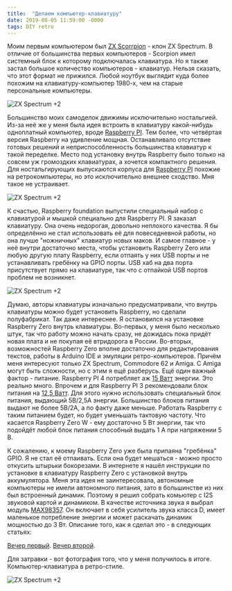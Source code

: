 ```yaml
---
title:  "Делаем компьютер-клавиатуру"
date: 2019-08-05 11:59:00 -0000
tags: DIY retro
---
```


Моим первым компьютером был [ZX Scorrpion](https://ru.wikipedia.org/wiki/Scorpion_(%D0%BA%D0%BE%D0%BC%D0%BF%D1%8C%D1%8E%D1%82%D0%B5%D1%80)) - клон ZX Spectrum. В отличие от большинства первых компьютеров - Scorpion имел системный блок к которому подключалась клавиатура. Но я также застал большое количество компьютеров - клавиатур. Нельзя сказать, что этот формат не прижился. Любой ноутбук выглядит куда более похожим на клавиатуру-компьютер 1980-х, чем на старые персональные компьютеры.

![ZX Spectrum +2](http://2nature.me/files/zx-spectrum-plus.jpg)

Большинство моих самоделок движимы исключительно ностальгией. Из-за неё же у меня была идея встроить в клавиатуру какой-нибудь одноплатный компьютер, вроде [Raspberry PI](https://www.raspberrypi.org/). Тем более, что четвёртая версия Raspberry на удивление мощная. Останавливало отсутствие готовых решений и неприспособленность большинства клавиатур к такой переделке. Место под установку внутрь Raspberry было только на совсем уж громоздких клавиатурах, а хочется компактного решения. Для ностальгирующих выпускаются корпуса для [Raspberry PI](https://www.etsy.com/shop/retropicases?ref=l2-shopheader-name) похожие на ретрокомпьютеры, но это исключительно внешнее сходство. Мня такое не устраивает. 

![ZX Spectrum +2](http://2nature.me/files/rpi-zx-case.jpg)

К счастью, Raspberry foundation выпустили специальный набор с клавиатурой и мышкой специально для Raspberry PI. Я заказал клавиатуру. Она очень недорогая, довольно неплохого качества. Я бы определённо не стал использовать её для повеседневной работы, но она лучше "ножничных" клавиатур новых маков. И самое главное - у неё внутри достаточно места, чтобы установить Raspberry Zero или любую другую плату Raspberry, если отпаять у них USB порты и не устанавливать гребёнку на GPIO порты. USB хаб на два порта присутствует прямо на клавиатуре, так что с отпайкой USB портов проблем не возникнет.

![ZX Spectrum +2](http://2nature.me/files/rpi-keyboard.jpg)

Думаю, авторы клавиатуры изначально предусматривали, что внутрь клавиатуры можно будет установить Raspberry, но сделали полуфабрикат. Так даже интереснее. Я остановился на установке Raspberry Zero внутрь клавиатуры. Во-первых, у меня было несколько штук, так что работу можно начать сразу, не дожидась пока придёт новая плата и не покупая её втридорога в России. Во-вторых, возможностей Raspberry Zero вполне достаточно для редактирования текстов, работы в Arduino IDE и эмуляции ретро-компьютеров. Причём меня интересуют только ZX Spectrum, Commodore 62 и Amiga. С Amiga могут быть сложности, но с этим я ещё разберусь. Ещё один важный фактор - питание. Raspberry PI 4 потребляет аж [15 Ватт](https://www.raspberrypi.org/products/type-c-power-supply/) энергии. Это реально много. Впрочем и для Raspberry PI 3 рекомендовали блок питания на [12,5 Ватт](https://www.raspberrypi.org/products/raspberry-pi-3-model-a-plus/). Для этого нужно использовать специальный блок питания, выдающий 5В/2,5А энергии. Большинство блоков питания выдают не более 5В/2А, а по факту даже меньше. Работать Raspberry с таким питанием будет, но будет уменьшать тактовую частоту. Что касается Raspberry Zero W - ему достаточно 5 Вт энергии, так что подойдёт любой блок питания способный выдать 1 А при напряжении 5 В. 

К сожалению, к моему Raspberry Zero уже была припаяна "гребёнка" GPIO. Я не стал её отпаивать. Если она будет мешаться - можно просто откусить штырьки бокорезами. В интернете я нашёл инструкции по установке в клавиатуру Raspberry Zero с установкой внутрь аккумулятора. Меня эта идея не заинтересовала, автономные компьютеры не имели автономного питания, зато в большинстве из них был встроенный динамик. Поэтому я решил собрать комьютер с I2S звуковой картой и динамиком. В качестве источника звука я выбрал модуль [MAX98357](https://learn.adafruit.com/adafruit-max98357-i2s-class-d-mono-amp/raspberry-pi-wiring). Он включает в себя усилитель звука класса D, имеет маленькое потребление энергии и может раскачать динамик мощностью до 3 Вт. Описание того, как я сделал это - в следующих статьях:

[Вечер первый](rpz_keyboard_day1).
[Вечер второй](rpz_keyboard_day2).

Для затравки - вот фотография того, что у меня получилось в итоге. Компьютер-клавиатура в ретро-стиле.

![ZX Spectrum +2](http://2nature.me/files/retro-emulator.jpg)